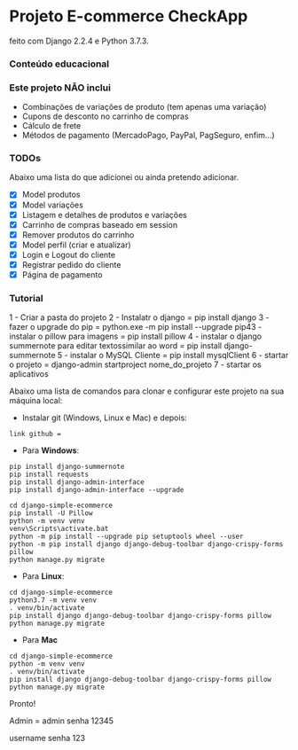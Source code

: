 # Projeto E-commerce CheckApp
feito com Django 2.2.4 e Python 3.7.3.

### Conteúdo educacional

### Este projeto NÃO inclui

- Combinações de variações de produto (tem apenas uma variação)
- Cupons de desconto no carrinho de compras
- Cálculo de frete
- Métodos de pagamento (MercadoPago, PayPal, PagSeguro, enfim...)

### TODOs
Abaixo uma lista do que adicionei ou ainda pretendo adicionar.

- [x] Model produtos
- [x] Model variações
- [x] Listagem e detalhes de produtos e variações
- [x] Carrinho de compras baseado em session
- [x] Remover produtos do carrinho
- [x] Model perfil (criar e atualizar)
- [x] Login e Logout do cliente
- [x] Registrar pedido do cliente
- [x] Página de pagamento

### Tutorial 

1 - Criar a pasta do projeto
2 - Instalatr o django = pip install django
3 - fazer o upgrade do pip = python.exe -m pip install --upgrade pip43 - instalar o pillow para imagens = pip install pillow
4 - instalar o django summernote para editar textossimilar ao word = pip install django-summernote
5 - instalar o MySQL Cliente = pip install mysqlClient
6 - startar o projeto = django-admin startproject nome_do_projeto
7 - startar os aplicativos 


Abaixo uma lista de comandos para clonar e configurar este projeto na sua 
máquina local:

- Instalar git (Windows, Linux e Mac) e depois:

```
link github =
```

- Para **Windows**:

```
pip install django-summernote
pip install requests 
pip install django-admin-interface
pip install django-admin-interface --upgrade

cd django-simple-ecommerce
pip install -U Pillow
python -m venv venv
venv\Scripts\activate.bat
python -m pip install --upgrade pip setuptools wheel --user
python -m pip install django django-debug-toolbar django-crispy-forms pillow
python manage.py migrate
```

- Para **Linux**:

```
cd django-simple-ecommerce
python3.7 -m venv venv
. venv/bin/activate
pip install django django-debug-toolbar django-crispy-forms pillow
python manage.py migrate
```

- Para **Mac**

```
cd django-simple-ecommerce
python -m venv venv
. venv/bin/activate
pip install django django-debug-toolbar django-crispy-forms pillow
python manage.py migrate
```

Pronto!

Admin = admin senha 12345

username senha 123
